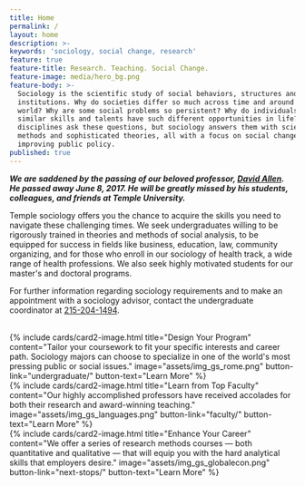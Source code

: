 ```yaml
---
title: Home
permalink: /
layout: home
description: >-
keywords: 'sociology, social change, research'
feature: true
feature-title: Research. Teaching. Social Change.
feature-image: media/hero_bg.png
feature-body: >-
  Sociology is the scientific study of social behaviors, structures and
  institutions. Why do societies differ so much across time and around the
  world? Why are some social problems so persistent? Why do individuals with
  similar skills and talents have such different opportunities in life? Many
  disciplines ask these questions, but sociology answers them with scientific
  methods and sophisticated theories, all with a focus on social change and
  improving public policy.
published: true
---
```


**_We are saddened by the passing of our beloved professor, [David Allen](https://liberalarts.temple.edu/about-us/newsroom/memoriam-david-allen).  He passed away June 8, 2017.  He will be greatly missed by his students, colleagues, and friends at Temple University._**

Temple sociology offers you the chance to acquire the skills you need to navigate these challenging times. We seek undergraduates willing to be rigorously trained in theories and methods of social analysis, to be equipped for success in fields like business, education, law, community organizing, and for those who enroll in our sociology of health track, a wide range of health professions. We also seek highly motivated students for our master's and doctoral programs.

For further information regarding sociology requirements and to make an appointment with a sociology advisor, contact the undergraduate coordinator at [215-204-1494](tel:2152041494).
<br />
<div class="row row-wider">
<br />
<div class="col m12 l4">{% include cards/card2-image.html title="Design Your Program" content="Tailor your coursework to fit your specific interests and career path. Sociology majors can choose to specialize in one of the world's most pressing public or social issues." image="assets/img_gs_rome.png"  button-link="undergraduate/" button-text="Learn More" %}</div>
<div class="col m12 l4">{% include cards/card2-image.html title="Learn from Top Faculty" content="Our highly accomplished professors have received accolades for both their research and award-winning teaching." image="assets/img_gs_languages.png" button-link="faculty/" button-text="Learn More" %}</div>
<div class="col m12 l4">{% include cards/card2-image.html title="Enhance Your Career" content="We offer a series of research methods courses — both quantitative and qualitative — that will equip you with the hard analytical skills that employers desire." image="assets/img_gs_globalecon.png"  button-link="next-stops/" button-text="Learn More" %}</div>
</div>
